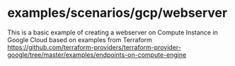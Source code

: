 # examples/scenarios/gcp/webserver

This is a basic example of creating a webserver on Compute Instance in Google Cloud based on examples from Terraform
https://github.com/terraform-providers/terraform-provider-google/tree/master/examples/endpoints-on-compute-engine
